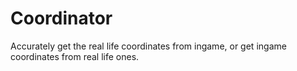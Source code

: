 # Coordinator
Accurately get the real life coordinates from ingame, or get ingame coordinates from real life ones.

